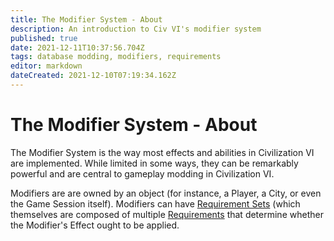 ```yaml
---
title: The Modifier System - About
description: An introduction to Civ VI's modifier system
published: true
date: 2021-12-11T10:37:56.704Z
tags: database modding, modifiers, requirements
editor: markdown
dateCreated: 2021-12-10T07:19:34.162Z
---
```


# The Modifier System - About
The Modifier System is the way most effects and abilities in Civilization VI are implemented. While limited in some ways, they can be remarkably powerful and are central to gameplay modding in Civilization VI.

Modifiers are are owned by an object (for instance, a Player, a City, or even the Game Session itself). Modifiers can have [Requirement Sets](/database-modding/modifier-system/requirement-sets) (which themselves are composed of multiple [Requirements](/database-modding/modifier-system/requirements) that determine whether the Modifier's Effect ought to be applied.